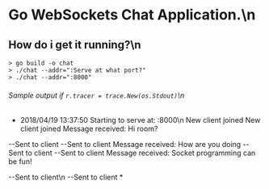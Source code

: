 # Go WebSockets Chat Application.\n
## How do i get it running?\n

```
> go build -o chat
> ./chat --addr=":Serve at what port?"
> ./chat --addr=":8000"
```
###### Sample output if `r.tracer = trace.New(os.Stdout)`\n

* 2018/04/19 13:37:50 Starting to serve at: :8000\n
New client joined
New client joined
Message received: Hi room?

--Sent to client
--Sent to client
Message received: How are you doing
--Sent to client
--Sent to client
Message received: Socket programming can be fun!

--Sent to client\n
--Sent to client *
